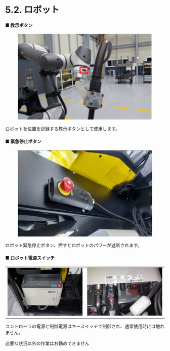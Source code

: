 # 5.2. ロボット

#### ■ 教示ボタン

<div align="center"><figure><img src="../img/chapter5/section5.2.1.jpg" alt=""><figcaption></figcaption></figure></div>

ロボットを位置を記録する教示ボタンとして使用します。

#### ■ 緊急停止ボタン

<div align="center"><figure><img src="../img/chapter5/section5.2.2.jpg" alt=""><figcaption></figcaption></figure></div>

ロボット緊急停止ボタン、押すとロボットのパワーが遮断されます。

#### ■ ロボット電源スイッチ

|                                                                                |                                                                                |
| :----------------------------------------------------------------------------: | :----------------------------------------------------------------------------: |
| <img src="../img/chapter5/section5.2.3.jpg" alt="" data-size="original"> | <img src="../img/chapter5/section5.2.4.jpg" alt="" data-size="original"> |

コントローラの電源と制御電源はキースイッチで制御され、通常使用時には触れません。

必要な状況以外の作業はお勧めできません
